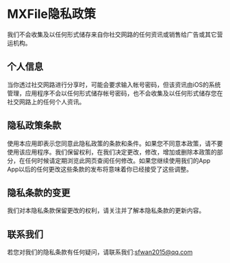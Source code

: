 # MXFile隐私政策 
我们不会收集及以任何形式储存来自你社交网路的任何资讯或销售给广告或其它营运机构。
## 个人信息
当你透过社交网路进行分享时，可能会要求输入帐号密码，但该资讯由iOS的系统管理，应用程序不会以任何形式储存帐号密码，也不会收集及以任何形式储存您在社交网路上的任何个人资讯。
## 隐私政策条款 
使用本应用即表示您同意此隐私政策的条款和条件。如果您不同意本政策，请不要使用该应用程序。我们保留权利，在我们决定更改，修改，增加或删除本政策的部分，在任何时候请定期浏览此网页查阅任何修改。如果您继续使用我们的App App以后的任何更改这些条款的发布将意味着你已经接受了这些调整。 


## 隐私条款的变更

我们对本隐私条款保留更改的权利，请关注并了解本隐私条款的更新内容。

## 联系我们

若您对我们的隐私条款有任何疑问，请联系我们:sfwan2015@qq.com


